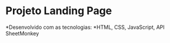 # **Projeto Landing Page**
\*Desenvolvido com as tecnologias:
\*HTML, CSS, JavaScript, API SheetMonkey

